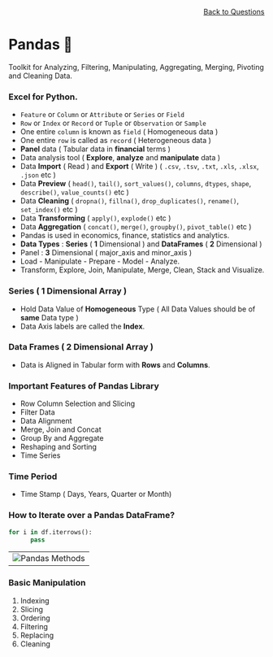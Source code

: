 <p align='right'><a align="right" href="https://github.com/KIRANKUMAR7296/Library/blob/main/Interview.md">Back to Questions</a></p>

# Pandas 🐼

Toolkit for Analyzing, Filtering, Manipulating, Aggregating, Merging, Pivoting and Cleaning Data.

### Excel for Python. 

- `Feature` or `Column` or `Attribute` or `Series` or `Field`
- `Row` or `Index` or `Record` or `Tuple` or `Observation` or `Sample`
- One entire `column` is known as `field` ( Homogeneous data )
- One entire `row` is called as `record` ( Heterogeneous data )
- **Panel** data ( Tabular data in **financial** terms )
- Data analysis tool ( **Explore**, **analyze** and **manipulate** data )
- Data **Import** ( Read ) and **Export** ( Write ) ( `.csv`, `.tsv`, `.txt`, `.xls`, `.xlsx`, `.json` etc )
- Data **Preview** ( `head()`, `tail()`, `sort_values()`, `columns`, `dtypes`, `shape`, `describe()`, `value_counts()` etc )
- Data **Cleaning** ( `dropna()`, `fillna()`, `drop_duplicates()`, `rename()`, `set_index()` etc )
- Data **Transforming** ( `apply()`, `explode()` etc )
- Data **Aggregation** ( `concat()`, `merge()`, `groupby()`, `pivot_table()` etc )
- Pandas is used in economics, finance, statistics and analytics.
- **Data Types** : **Series** ( **1** Dimensional ) and **DataFrames** ( **2** Dimensional )
- Panel : **3** Dimensional ( major_axis and minor_axis )
- Load - Manipulate - Prepare - Model - Analyze.
- Transform, Explore, Join, Manipulate, Merge, Clean, Stack and Visualize.  

### Series ( 1 Dimensional Array )

- Hold Data Value of **Homogeneous** Type ( All Data Values should be of **same** Data type )
- Data Axis labels are called the **Index**.

### Data Frames ( 2 Dimensional Array ) 

- Data is Aligned in Tabular form with **Rows** and **Columns**.

### Important Features of Pandas Library
- Row Column Selection and Slicing
- Filter Data 
- Data Alignment
- Merge, Join and Concat
- Group By and Aggregate
- Reshaping and Sorting
- Time Series

### Time Period
- Time Stamp ( Days, Years, Quarter or Month)

### How to Iterate over a Pandas DataFrame?

```python
for i in df.iterrows():
      pass
```

<table align="center">
      <tr>
            <td><img src="Image/PandasMethod.jfif" alt="Pandas Methods">
            </td>
      </tr>
</table>

### Basic Manipulation

1. Indexing
2. Slicing
3. Ordering
4. Filtering
5. Replacing
6. Cleaning
